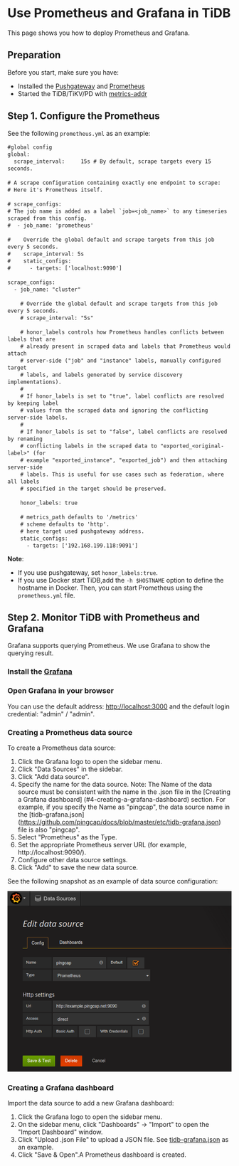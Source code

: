 # Use Prometheus and Grafana in TiDB

This page shows you how to deploy Prometheus and Grafana.  
## Preparation
Before you start, make sure you have: 

+ Installed the [Pushgateway](https://github.com/prometheus/pushgateway) and [Prometheus](https://prometheus.io/docs/introduction/install)
+ Started the TiDB/TiKV/PD with [metrics-addr](https://github.com/pingcap/docs/blob/master/op-guide/configuration.md)

## Step 1. Configure the Prometheus

See the following `prometheus.yml` as an example:

```
#global config
global:
  scrape_interval:     15s # By default, scrape targets every 15 seconds.

# A scrape configuration containing exactly one endpoint to scrape:
# Here it's Prometheus itself.

# scrape_configs:
# The job name is added as a label `job=<job_name>` to any timeseries scraped from this config.
#  - job_name: 'prometheus'

#    Override the global default and scrape targets from this job every 5 seconds.
#    scrape_interval: 5s
#    static_configs:
#      - targets: ['localhost:9090']

scrape_configs:
  - job_name: "cluster"

    # Override the global default and scrape targets from this job every 5 seconds.
    # scrape_interval: "5s"

    # honor_labels controls how Prometheus handles conflicts between labels that are
    # already present in scraped data and labels that Prometheus would attach
    # server-side ("job" and "instance" labels, manually configured target
    # labels, and labels generated by service discovery implementations).
    #
    # If honor_labels is set to "true", label conflicts are resolved by keeping label
    # values from the scraped data and ignoring the conflicting server-side labels.
    #
    # If honor_labels is set to "false", label conflicts are resolved by renaming
    # conflicting labels in the scraped data to "exported_<original-label>" (for
    # example "exported_instance", "exported_job") and then attaching server-side
    # labels. This is useful for use cases such as federation, where all labels
    # specified in the target should be preserved.
    
    honor_labels: true

    # metrics_path defaults to '/metrics'
    # scheme defaults to 'http'.
    # here target used pushgateway address.
    static_configs:
      - targets: ['192.168.199.118:9091'] 

```

**Note**:
 - If you use pushgateway, set `honor_labels:true`.
 - If you use Docker start TiDB,add the `-h $HOSTNAME` option to define the hostname in Docker. Then, you can start Prometheus using the `prometheus.yml` file.


## Step 2. Monitor TiDB with Prometheus and Grafana 

Grafana supports querying Prometheus. We use Grafana to show the querying result.

### Install the [Grafana](http://docs.grafana.org/)

### Open Grafana in your browser

You can use the default address: [http://localhost:3000]() and the default login credential: "admin" / "admin".

### Creating a Prometheus data source

To create a Prometheus data source:

1. Click the Grafana logo to open the sidebar menu.
2. Click "Data Sources" in the sidebar.
3. Click "Add data source".
4. Specify the name for the data source. Note: The Name of the data source must be consistent with the name in the .json file in the [Creating a Grafana dashboard] (#4-creating-a-grafana-dashboard) section. For example, if you specify the Name as "pingcap", the data source name in the [tidb-grafana.json] (https://github.com/pingcap/docs/blob/master/etc/tidb-grafana.json) file is also "pingcap". 
5. Select "Prometheus" as the Type.
6. Set the appropriate Prometheus server URL (for example, http://localhost:9090/).
7. Configure other data source settings.
8. Click "Add" to save the new data source.

See the following snapshot as an example of data source configuration:

![image alt text](datasource.png)    

### Creating a Grafana dashboard

Import the data source to add a new Grafana dashboard:

1. Click the Grafana logo to open the sidebar menu.
2. On the sidebar menu, click "Dashboards" -> "Import" to open the "Import Dashboard" window. 
3. Click "Upload .json File" to upload a JSON file. See [tidb-grafana.json](https://github.com/pingcap/docs/blob/master/etc/tidb-grafana.json) as an example. 
4. Click "Save & Open".A Prometheus dashboard is created.
